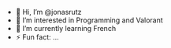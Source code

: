 - 👋 Hi, I’m @jonasrutz
- 👀 I’m interested in Programming and Valorant
- 🌱 I’m currently learning French
- ⚡ Fun fact: ...

<!---
jonasrutz/jonasrutz is a ✨ special ✨ repository because its `README.md` (this file) appears on your GitHub profile.
You can click the Preview link to take a look at your changes.
--->
